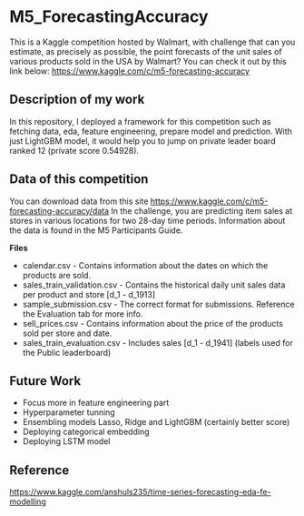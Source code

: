 # M5_ForecastingAccuracy

This is a Kaggle competition hosted by Walmart, with challenge that can you estimate, as precisely as possible, the point forecasts of the unit sales of various products sold in the USA by Walmart?
You can check it out by this link below:
https://www.kaggle.com/c/m5-forecasting-accuracy

## Description of my work
In this repository, I deployed a framework for this competition such as fetching data, eda, feature engineering, prepare model and prediction. With just LightGBM model, it would help you to jump on private leader board ranked 12 (private score 0.54928).

## Data of this competition
You can download data from this site https://www.kaggle.com/c/m5-forecasting-accuracy/data
In the challenge, you are predicting item sales at stores in various locations for two 28-day time periods. Information about the data is found in the M5 Participants Guide.

**Files**

- calendar.csv - Contains information about the dates on which the products are sold.
- sales_train_validation.csv - Contains the historical daily unit sales data per product and store [d_1 - d_1913]
- sample_submission.csv - The correct format for submissions. Reference the Evaluation tab for more info.
- sell_prices.csv - Contains information about the price of the products sold per store and date.
- sales_train_evaluation.csv - Includes sales [d_1 - d_1941] (labels used for the Public leaderboard)

## Future Work

- Focus more in feature engineering part
- Hyperparameter tunning
- Ensembling models Lasso, Ridge and LightGBM (certainly better score)
- Deploying categorical embedding
- Deploying LSTM model

## Reference

https://www.kaggle.com/anshuls235/time-series-forecasting-eda-fe-modelling
